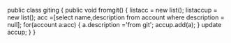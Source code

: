 public class giting
{
  public void fromgit()
  {
    list<account>acc = new list<account>();
   list<account>accup = new list<account>();
    acc =[select name,description from account where description = null];
  for(account a:acc)
  {
    a.description ='from git';
  accup.add(a);
  }
  update accup;
  }
}
